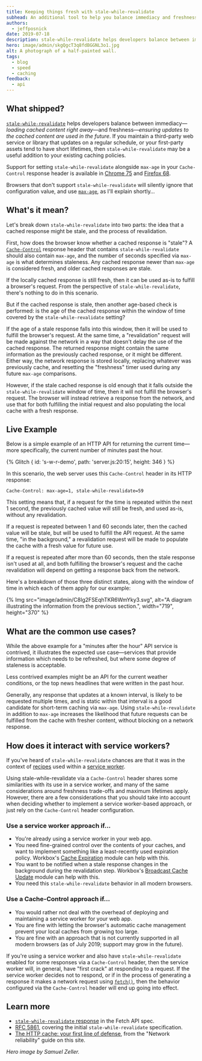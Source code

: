 ```yaml
---
title: Keeping things fresh with stale-while-revalidate
subhead: An additional tool to help you balance immediacy and freshness when serving your web app.
authors:
  - jeffposnick
date: 2019-07-18
description: stale-while-revalidate helps developers balance between immediacy—loading cached content right away—and freshness—ensuring updates to the cached content are used in the future.
hero: image/admin/skgQgcT3q8fdBGGNL3o1.jpg
alt: A photograph of a half-painted wall.
tags:
  - blog
  - speed
  - caching
feedback:
  - api
---
```


## What shipped?

[`stale-while-revalidate`](https://tools.ietf.org/html/rfc5861#section-3) helps
developers balance between immediacy—*loading cached content right away*—and
freshness—*ensuring updates to the cached content are used in the future*. If
you maintain a third-party web service or library that updates on a regular
schedule, or your first-party assets tend to have short lifetimes, then
`stale-while-revalidate` may be a useful addition to your existing caching
policies.

Support for setting `stale-while-revalidate` alongside `max-age` in your
`Cache-Control` response header is available in [Chrome 75](https://chromestatus.com/feature/5050913014153216)
and [Firefox 68](https://bugzilla.mozilla.org/show_bug.cgi?id=1536511).

Browsers that don't support `stale-while-revalidate` will silently ignore that
configuration value, and use
[`max-age`](https://developers.google.com/web/fundamentals/performance/optimizing-content-efficiency/http-caching#max-age),
as I'll explain shortly…

## What's it mean?

Let's break down `stale-while-revalidate` into two parts: the idea that a cached
response might be stale, and the process of revalidation.

First, how does the browser know whether a cached response is "stale"? A
[`Cache-Control`](https://developer.mozilla.org/en-US/docs/Web/HTTP/Headers/Cache-Control)
response header that contains `stale-while-revalidate` should also contain
`max-age`, and the number of seconds specified via `max-age` is what determines
staleness. Any cached response newer than `max-age` is considered fresh, and
older cached responses are stale.

If the locally cached response is still fresh, then it can be used as-is to
fulfill a browser's request. From the perspective of `stale-while-revalidate`,
there's nothing to do in this scenario.

But if the cached response is stale, then another age-based check is performed:
is the age of the cached response within the window of time covered by the
`stale-while-revalidate` setting?

If the age of a stale response falls into this window, then it will be used to
fulfill the browser's request. At the same time, a "revalidation" request will
be made against the network in a way that doesn't delay the use of the cached
response. The returned response might contain the same information as the
previously cached response, or it might be different. Either way, the network
response is stored locally, replacing whatever was previously cache, and
resetting the "freshness" timer used during any future `max-age` comparisons.

However, if the stale cached response is old enough that it falls outside the
`stale-while-revalidate` window of time, then it will not fulfill the browser's
request. The browser will instead retrieve a response from the network, and use
that for both fulfilling the initial request and also populating the local cache
with a fresh response.

## Live Example

Below is a simple example of an HTTP API for returning the current time—more
specifically, the current number of minutes past the hour.

{% Glitch {
  id: 's-w-r-demo',
  path: 'server.js:20:15',
  height: 346
} %}

In this scenario, the web server uses this `Cache-Control` header in its HTTP response:

```text
Cache-Control: max-age=1, stale-while-revalidate=59
```

This setting means that, if a request for the time is repeated within the next 1
second, the previously cached value will still be fresh, and used as-is, without
any revalidation.

If a request is repeated between 1 and 60 seconds later, then the cached value
will be stale, but will be used to fulfill the API request. At the same time,
"in the background," a revalidation request will be made to populate the cache
with a fresh value for future use.

If a request is repeated after more than 60 seconds, then the stale response
isn't used at all, and both fulfilling the browser's request and the cache
revalidation will depend on getting a response back from the network.

Here's a breakdown of those three distinct states, along with the window of time
in which each of them apply for our example:

{% Img src="image/admin/C8lg2FSEqhTKR6WmYky3.svg", alt="A diagram illustrating the information from the previous section.", width="719", height="370" %}

## What are the common use cases?

While the above example for a "minutes after the hour" API service is contrived,
it illustrates the expected use case—services that provide information which
needs to be refreshed, but where some degree of staleness is acceptable.

Less contrived examples might be an API for the current weather conditions, or
the top news headlines that were written in the past hour.

Generally, any response that updates at a known interval, is likely to be
requested multiple times, and is static within that interval is a good candidate
for short-term caching via `max-age`. Using `stale-while-revalidate` in addition
to `max-age` increases the likelihood that future requests can be fulfilled from
the cache with fresher content, without blocking on a network response.

## How does it interact with service workers?

If you've heard of `stale-while-revalidate` chances are that it was in the
context of
[recipes](https://developers.google.com/web/fundamentals/instant-and-offline/offline-cookbook/#stale-while-revalidate)
used within a [service worker](/service-workers-cache-storage/).

Using stale-while-revalidate via a `Cache-Control` header shares some
similarities with its use in a service worker, and many of the same
considerations around freshness trade-offs and maximum lifetimes apply. However,
there are a few considerations that you should take into account when deciding
whether to implement a service worker-based approach, or just rely on the
`Cache-Control` header configuration.

### Use a service worker approach if…

* You're already using a service worker in your web app.
* You need fine-grained control over the contents of your caches, and want to
  implement something like a least-recently used expiration policy. Workbox's
  [Cache Expiration](https://developers.google.com/web/tools/workbox/modules/workbox-cache-expiration)
  module can help with this.
* You want to be notified when a stale response changes in the background during
  the revalidation step. Workbox's
  [Broadcast Cache Update](https://developers.google.com/web/tools/workbox/modules/workbox-broadcast-cache-update)
  module can help with this.
* You need this `stale-while-revalidate` behavior in all modern browsers.

### Use a Cache-Control approach if…

* You would rather not deal with the overhead of deploying and maintaining a
  service worker for your web app.
* You are fine with letting the browser's automatic cache management prevent
  your local caches from growing too large.
* You are fine with an approach that is not currently supported in all modern
  browsers (as of July 2019; support may grow in the future).

If you're using a service worker and also have `stale-while-revalidate` enabled
for some responses via a `Cache-Control` header, then the service worker will,
in general, have "first crack" at responding to a request. If the service worker
decides not to respond, or if in the process of generating a response it makes a
network request using [`fetch()`](https://developer.mozilla.org/en-US/docs/Web/API/Fetch_API),
then the behavior configured via the `Cache-Control` header will end up going
into effect.

## Learn more

*
  [`stale-while-revalidate` response](https://fetch.spec.whatwg.org/#concept-stale-while-revalidate-response)
  in the Fetch API spec.
* [RFC 5861](https://tools.ietf.org/html/rfc5861), covering the initial
  `stale-while-revalidate` specification.
* [The HTTP cache: your first line of defense](/http-cache/), from the "Network
  reliability" guide on this site.

_Hero image by Samuel Zeller._
